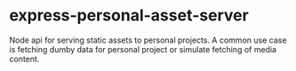 # express-personal-asset-server
Node api for serving static assets to personal projects. A common use case is fetching dumby data for personal project or simulate fetching of media content.
